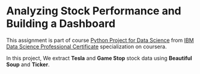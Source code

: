 # Analyzing Stock Performance and Building a Dashboard
This assignment is part of course [Python Project for Data Science](https://www.coursera.org/learn/python-project-for-data-science?specialization=ibm-data-science) from [IBM Data Science Professional Certificate](https://www.coursera.org/professional-certificates/ibm-data-science) specialization on coursera.

In this project, We extract **Tesla** and **Game Stop** stock data using **Beautiful Soup** and **Ticker**.
